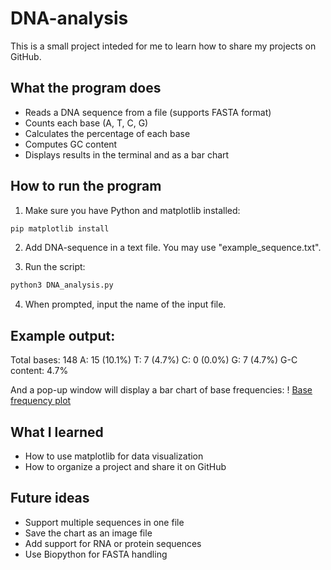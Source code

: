 # DNA-analysis
This is a small project inteded for me to learn how to share my projects on GitHub. 

## What the program does
- Reads a DNA sequence from a file (supports FASTA format)
- Counts each base (A, T, C, G)
- Calculates the percentage of each base
- Computes GC content
- Displays results in the terminal and as a bar chart


## How to run the program 
1. Make sure you have Python and matplotlib installed:

```bash
pip matplotlib install
```

2. Add DNA-sequence in a text file. You may use "example_sequence.txt". 

3. Run the script:

```bash 
python3 DNA_analysis.py
```

4. When prompted, input the name of the input file. 


## Example output:
Total bases: 148
A: 15 (10.1%)
T: 7 (4.7%)
C: 0 (0.0%)
G: 7 (4.7%)
G-C content: 4.7%

And a pop-up window will display a bar chart of base frequencies:
! [Base frequency plot](example_plot.png)

## What I learned
- How to use matplotlib for data visualization
- How to organize a project and share it on GitHub

## Future ideas
- Support multiple sequences in one file
- Save the chart as an image file
- Add support for RNA or protein sequences
- Use Biopython for FASTA handling